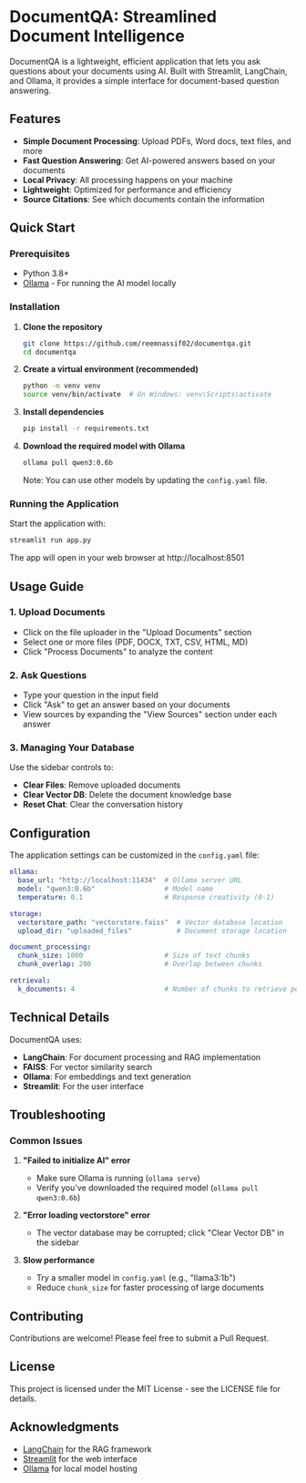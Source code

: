 # DocumentQA: Streamlined Document Intelligence

DocumentQA is a lightweight, efficient application that lets you ask questions about your documents using AI. Built with Streamlit, LangChain, and Ollama, it provides a simple interface for document-based question answering.

## Features

- **Simple Document Processing**: Upload PDFs, Word docs, text files, and more
- **Fast Question Answering**: Get AI-powered answers based on your documents
- **Local Privacy**: All processing happens on your machine
- **Lightweight**: Optimized for performance and efficiency
- **Source Citations**: See which documents contain the information

## Quick Start

### Prerequisites

- Python 3.8+
- [Ollama](https://ollama.com/) - For running the AI model locally

### Installation

1. **Clone the repository**

   ```bash
   git clone https://github.com/reemnassif02/documentqa.git
   cd documentqa
   ```

2. **Create a virtual environment (recommended)**

   ```bash
   python -m venv venv
   source venv/bin/activate  # On Windows: venv\Scripts\activate
   ```

3. **Install dependencies**

   ```bash
   pip install -r requirements.txt
   ```

4. **Download the required model with Ollama**

   ```bash
   ollama pull qwen3:0.6b
   ```
   
   Note: You can use other models by updating the `config.yaml` file.

### Running the Application

Start the application with:

```bash
streamlit run app.py
```

The app will open in your web browser at http://localhost:8501

## Usage Guide

### 1. Upload Documents

- Click on the file uploader in the "Upload Documents" section
- Select one or more files (PDF, DOCX, TXT, CSV, HTML, MD)
- Click "Process Documents" to analyze the content

### 2. Ask Questions

- Type your question in the input field
- Click "Ask" to get an answer based on your documents
- View sources by expanding the "View Sources" section under each answer

### 3. Managing Your Database

Use the sidebar controls to:
- **Clear Files**: Remove uploaded documents
- **Clear Vector DB**: Delete the document knowledge base 
- **Reset Chat**: Clear the conversation history

## Configuration

The application settings can be customized in the `config.yaml` file:

```yaml
ollama:
  base_url: "http://localhost:11434"  # Ollama server URL
  model: "qwen3:0.6b"                 # Model name
  temperature: 0.1                    # Response creativity (0-1)

storage:
  vectorstore_path: "vectorstore.faiss"  # Vector database location
  upload_dir: "uploaded_files"           # Document storage location

document_processing:
  chunk_size: 1000                    # Size of text chunks
  chunk_overlap: 200                  # Overlap between chunks

retrieval:
  k_documents: 4                      # Number of chunks to retrieve per query
```

## Technical Details

DocumentQA uses:
- **LangChain**: For document processing and RAG implementation
- **FAISS**: For vector similarity search
- **Ollama**: For embeddings and text generation
- **Streamlit**: For the user interface

## Troubleshooting

### Common Issues

1. **"Failed to initialize AI" error**
   - Make sure Ollama is running (`ollama serve`)
   - Verify you've downloaded the required model (`ollama pull qwen3:0.6b`)

2. **"Error loading vectorstore" error**
   - The vector database may be corrupted; click "Clear Vector DB" in the sidebar

3. **Slow performance**
   - Try a smaller model in `config.yaml` (e.g., "llama3:1b")
   - Reduce `chunk_size` for faster processing of large documents

## Contributing

Contributions are welcome! Please feel free to submit a Pull Request.

## License

This project is licensed under the MIT License - see the LICENSE file for details.

## Acknowledgments

- [LangChain](https://www.langchain.com/) for the RAG framework
- [Streamlit](https://streamlit.io/) for the web interface
- [Ollama](https://ollama.com/) for local model hosting